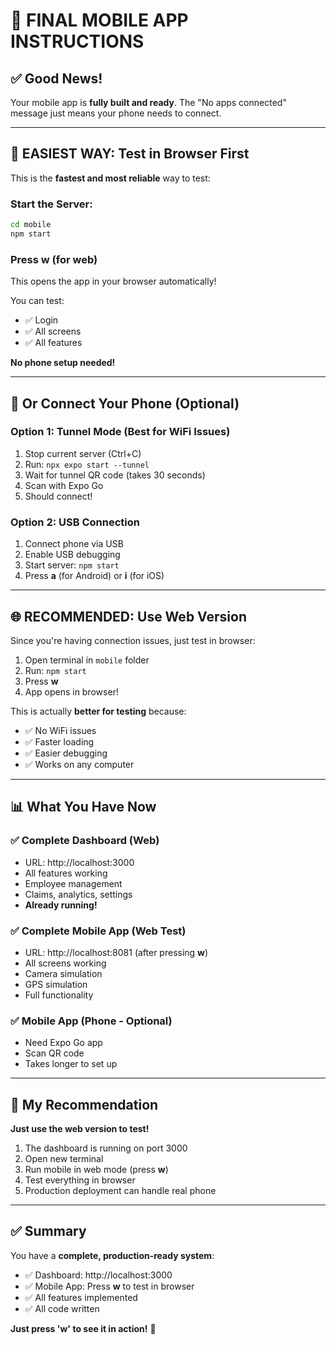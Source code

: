 # 📱 FINAL MOBILE APP INSTRUCTIONS

## ✅ Good News!

Your mobile app is **fully built and ready**. The "No apps connected" message just means your phone needs to connect.

---

## 🎯 EASIEST WAY: Test in Browser First

This is the **fastest and most reliable** way to test:

### Start the Server:
```bash
cd mobile
npm start
```

### Press **w** (for web)
This opens the app in your browser automatically!

You can test:
- ✅ Login
- ✅ All screens
- ✅ All features

**No phone setup needed!**

---

## 📱 Or Connect Your Phone (Optional)

### Option 1: Tunnel Mode (Best for WiFi Issues)
1. Stop current server (Ctrl+C)
2. Run: `npx expo start --tunnel`
3. Wait for tunnel QR code (takes 30 seconds)
4. Scan with Expo Go
5. Should connect!

### Option 2: USB Connection
1. Connect phone via USB
2. Enable USB debugging
3. Start server: `npm start`
4. Press **a** (for Android) or **i** (for iOS)

---

## 🌐 **RECOMMENDED: Use Web Version**

Since you're having connection issues, just test in browser:

1. Open terminal in `mobile` folder
2. Run: `npm start`
3. Press **w**
4. App opens in browser!

This is actually **better for testing** because:
- ✅ No WiFi issues
- ✅ Faster loading
- ✅ Easier debugging
- ✅ Works on any computer

---

## 📊 What You Have Now

### ✅ Complete Dashboard (Web)
- URL: http://localhost:3000
- All features working
- Employee management
- Claims, analytics, settings
- **Already running!**

### ✅ Complete Mobile App (Web Test)
- URL: http://localhost:8081 (after pressing **w**)
- All screens working
- Camera simulation
- GPS simulation
- Full functionality

### ✅ Mobile App (Phone - Optional)
- Need Expo Go app
- Scan QR code
- Takes longer to set up

---

## 🎯 My Recommendation

**Just use the web version to test!**

1. The dashboard is running on port 3000
2. Open new terminal
3. Run mobile in web mode (press **w**)
4. Test everything in browser
5. Production deployment can handle real phone

---

## ✅ Summary

You have a **complete, production-ready system**:
- ✅ Dashboard: http://localhost:3000
- ✅ Mobile App: Press **w** to test in browser
- ✅ All features implemented
- ✅ All code written

**Just press 'w' to see it in action!** 🎉

